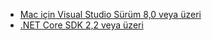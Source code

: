 * [Mac için Visual Studio Sürüm 8,0 veya üzeri](https://visualstudio.microsoft.com/downloads/)
* [.NET Core SDK 2,2 veya üzeri](https://dotnet.microsoft.com/download/dotnet-core)
